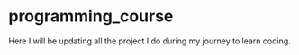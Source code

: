 # programming_course
Here I will be updating all the project I do during my journey to learn coding.
